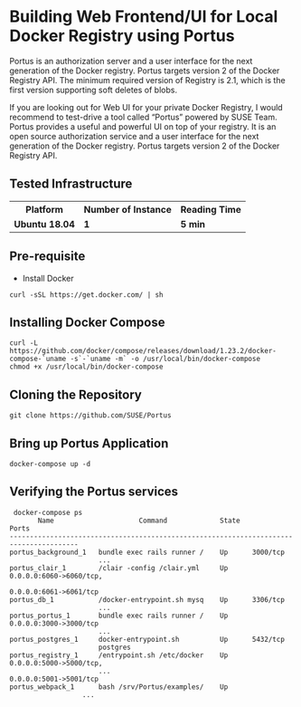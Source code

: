# Building Web Frontend/UI for Local Docker Registry using Portus

Portus is an authorization server and a user interface for the next generation of the Docker registry. Portus targets version 2 of the Docker Registry API. The minimum required version of Registry is 2.1, 
which is the first version supporting soft deletes of blobs.

If you are looking out for Web UI for your private Docker Registry, I would recommend to test-drive a tool called “Portus” powered by SUSE Team. Portus provides a useful and powerful UI on top of your registry. It is an open source authorization service and a user interface for the next generation of the Docker registry.
Portus targets version 2 of the Docker Registry API.

## Tested Infrastructure

<table class="tg">
  <tr>
    <th class="tg-yw4l"><b>Platform</b></th>
    <th class="tg-yw4l"><b>Number of Instance</b></th>
    <th class="tg-yw4l"><b>Reading Time</b></th>
    
  </tr>
  <tr>
    <td class="tg-yw4l"><b> Ubuntu 18.04 </b></td>
    <td class="tg-yw4l"><b>1</b></td>
    <td class="tg-yw4l"><b>5 min</b></td>
    
  </tr>
  
</table>

## Pre-requisite

- Install Docker

```
curl -sSL https://get.docker.com/ | sh
```

## Installing Docker Compose

```
curl -L https://github.com/docker/compose/releases/download/1.23.2/docker-compose-`uname -s`-`uname -m` -o /usr/local/bin/docker-compose
chmod +x /usr/local/bin/docker-compose

```


## Cloning the Repository

```
git clone https://github.com/SUSE/Portus
```

## Bring up Portus Application

```
docker-compose up -d
```

## Verifying the Portus services


```
 docker-compose ps
       Name                     Command             State              Ports
---------------------------------------------------------------------------------------
portus_background_1   bundle exec rails runner /    Up      3000/tcp
                      ...
portus_clair_1        /clair -config /clair.yml     Up      0.0.0.0:6060->6060/tcp,
                                                            0.0.0.0:6061->6061/tcp
portus_db_1           /docker-entrypoint.sh mysq    Up      3306/tcp
                      ...
portus_portus_1       bundle exec rails runner /    Up      0.0.0.0:3000->3000/tcp
                      ...
portus_postgres_1     docker-entrypoint.sh          Up      5432/tcp
                      postgres
portus_registry_1     /entrypoint.sh /etc/docker    Up      0.0.0.0:5000->5000/tcp,
                      ...                                   0.0.0.0:5001->5001/tcp
portus_webpack_1      bash /srv/Portus/examples/    Up
                  ...

```
